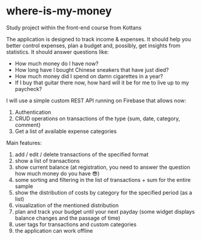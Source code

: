 # where-is-my-money
Study project within the front-end course from Kottans

The application is designed to track income & expenses. It should help you better control expenses, plan a budget and, possibly, get insights from statistics. It should answer questions like:
- How much money do I have now?
- How long have I bought Chinese sneakers that have just died?
- How much money did I spend on damn cigarettes in a year?
- If I buy that guitar there now, how hard will it be for me to live up to my paycheck?


I will use a simple custom REST API running on Firebase that allows now:
1. Authentication
2. CRUD operations on transactions of the type {sum, date, category, comment}
3. Get a list of available expense categories


Main features:
1. add / edit / delete transactions of the specified format
2. show a list of transactions
3. show current balance (at registration, you need to answer the question how much money do you have 😎)
4. some sorting and filtering in the list of transactions + sum for the entire sample
5. show the distribution of costs by category for the specified period (as a list)
6. visualization of the mentioned distribution
7. plan and track your budget until your next payday (some widget displays balance changes and the passage of time)
8. user tags for transactions and custom categories
9. the application can work offline
